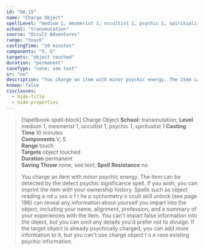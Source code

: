 ```yaml
---
id: "OA_15"
name: "Charge Object"
spellLevel: "medium 1, mesmerist 1, occultist 1, psychic 1, spiritualist 1"
school: "transmutation"
source: "Occult Adventures"
range: "touch"
castingTime: "10 minutes"
components: "V, S"
targets: "object touched"
duration: "permanent"
saveType: "none; see text"
sr: "no"
description: "You charge an item with minor psychic energy. The item can be detected by the detect psychic significance spell. If you wish, you can imprint the item with your ownership history. Spells such as object reading a nd u ses o f t he p sychometry o ccult skill unlock (see page 196) can reveal any information about yourself you impart into the object, including your name, alignment, profession, and a summary of your experiences with the item. You can't impart false information into the object, but you can omit any details you'd prefer not to divulge. If the target object is already psychically charged, you can add more information to it, but you can't use charge object t o e rase existing psychic information."
known: false
cssclasses:
  - hide-title
  - hide-properties
---
```


> [!spellbook-spell-block] Charge Object
> **School:** transmutation; **Level** medium 1, mesmerist 1, occultist 1, psychic 1, spiritualist 1
> **Casting Time** 10 minutes  
> **Components** V, S  
> **Range** touch  
> **Targets** object touched  
> **Duration** permanent  
> **Saving Throw** none; see text; **Spell Resistance** no
> 
> You charge an item with minor psychic energy. The item can be detected by the detect psychic significance spell. If you wish, you can imprint the item with your ownership history. Spells such as object reading a nd u ses o f t he p sychometry o ccult skill unlock (see page 196) can reveal any information about yourself you impart into the object, including your name, alignment, profession, and a summary of your experiences with the item. You can't impart false information into the object, but you can omit any details you'd prefer not to divulge. If the target object is already psychically charged, you can add more information to it, but you can't use charge object t o e rase existing psychic information.